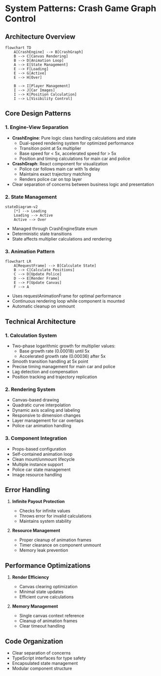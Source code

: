 # System Patterns: Crash Game Graph Control

## Architecture Overview

```mermaid
flowchart TD
    A[CrashEngine] --> B[CrashGraph]
    B --> C[Canvas Rendering]
    B --> D[Animation Loop]
    A --> E[State Management]
    E --> F[Loading]
    E --> G[Active]
    E --> H[Over]
    
    B --> I[Player Management]
    I --> J[Car Images]
    I --> K[Position Calculation]
    I --> L[Visibility Control]
```

## Core Design Patterns

### 1. Engine-View Separation
- **CrashEngine**: Pure logic class handling calculations and state
  - Dual-speed rendering system for optimized performance
  - Transition point at 5x multiplier
  - Base speed for < 5x, accelerated speed for > 5x
  - Position and timing calculations for main car and police
- **CrashGraph**: React component for visualization
  - Police car follows main car with 1s delay
  - Maintains exact trajectory matching
  - Renders police car on top layer
- Clear separation of concerns between business logic and presentation

### 2. State Management
```mermaid
stateDiagram-v2
    [*] --> Loading
    Loading --> Active
    Active --> Over
```
- Managed through CrashEngineState enum
- Deterministic state transitions
- State affects multiplier calculations and rendering

### 3. Animation Pattern
```mermaid
flowchart LR
    A[RequestFrame] --> B[Calculate State]
    B --> C[Calculate Positions]
    C --> D[Update Police]
    D --> E[Render Frame]
    E --> F[Update Canvas]
    F --> A
```
- Uses requestAnimationFrame for optimal performance
- Continuous rendering loop while component is mounted
- Automatic cleanup on unmount

## Technical Architecture

### 1. Calculation System
- Two-phase logarithmic growth for multiplier values:
  - Base growth rate (0.00018) until 5x
  - Accelerated growth rate (0.00036) after 5x
- Smooth transition handling at 5x point
- Precise timing management for main car and police
- Lag detection and compensation
- Position tracking and trajectory replication

### 2. Rendering System
- Canvas-based drawing
- Quadratic curve interpolation
- Dynamic axis scaling and labeling
- Responsive to dimension changes
- Layer management for car overlaps
- Police car animation handling

### 3. Component Integration
- Props-based configuration
- Self-contained animation loop
- Clean mount/unmount lifecycle
- Multiple instance support
- Police car state management
- Image resource handling

## Error Handling
1. **Infinite Payout Protection**
   - Checks for infinite values
   - Throws error for invalid calculations
   - Maintains system stability

2. **Resource Management**
   - Proper cleanup of animation frames
   - Timer clearance on component unmount
   - Memory leak prevention

## Performance Optimizations
1. **Render Efficiency**
   - Canvas clearing optimization
   - Minimal state updates
   - Efficient curve calculations

2. **Memory Management**
   - Single canvas context reference
   - Cleanup of animation frames
   - Clear timeout handling

## Code Organization
- Clear separation of concerns
- TypeScript interfaces for type safety
- Encapsulated state management
- Modular component structure
